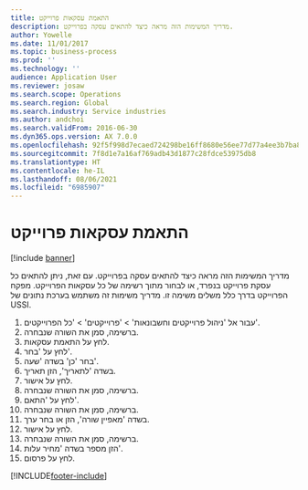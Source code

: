 ```yaml
---
title: התאמת עסקאות פרוייקט
description: מדריך המשימות הזה מראה כיצד להתאים עסקה בפרוייקט.
author: Yowelle
ms.date: 11/01/2017
ms.topic: business-process
ms.prod: ''
ms.technology: ''
audience: Application User
ms.reviewer: josaw
ms.search.scope: Operations
ms.search.region: Global
ms.search.industry: Service industries
ms.author: andchoi
ms.search.validFrom: 2016-06-30
ms.dyn365.ops.version: AX 7.0.0
ms.openlocfilehash: 92f5f998d7ecaed724298be16ff8680e56ee77d77a4ee3b7ba83fa5a8a1a4787
ms.sourcegitcommit: 7f8d1e7a16af769adb43d1877c28fdce53975db8
ms.translationtype: HT
ms.contentlocale: he-IL
ms.lasthandoff: 08/06/2021
ms.locfileid: "6985907"
---
```

# <a name="adjust-project-transactions"></a>התאמת עסקאות פרוייקט

[!include [banner](../../includes/banner.md)]

מדריך המשימות הזה מראה כיצד להתאים עסקה בפרוייקט. עם זאת, ניתן להתאים כל עסקת פרוייקט בנפרד, או לבחור מתוך רשימה של כל עסקאות הפרוייקט. מפקח הפרוייקט בדרך כלל משלים משימה זו. מדריך משימות זה משתמש בערכת נתונים של USSI.

1. עבור אל 'ניהול פרוייקטים וחשבונאות' > 'פרוייקטים' > 'כל הפרוייקטים'. 
2. ברשימה, סמן את השורה שנבחרה. 
3. לחץ על התאמת עסקאות. 
4. לחץ על 'בחר'. 
5. בחר 'כן' בשדה 'שעה'. 
6. בשדה 'לתאריך', הזן תאריך. 
7. לחץ על אישור. 
8. ברשימה, סמן את השורה שנבחרה. 
9. לחץ על 'התאם'. 
10. ברשימה, סמן את השורה שנבחרה. 
11. בשדה 'מאפיין שורה', הזן או בחר ערך. 
12. לחץ על אישור. 
13. ברשימה, סמן את השורה שנבחרה. 
14. הזן מספר בשדה 'מחיר עלות'. 
15. לחץ על פרסום. 


[!INCLUDE[footer-include](../../includes/footer-banner.md)]